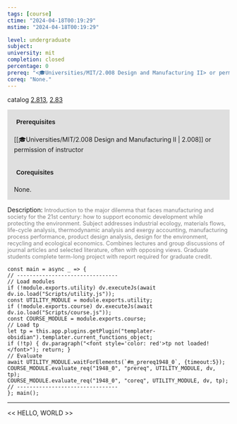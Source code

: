 ```yaml
---
tags: [course]
ctime: "2024-04-18T00:19:29"
mstime: "2024-04-18T00:19:29"

level: undergraduate
subject: 
university: mit
completion: closed
percentage: 0
prereq: "<🎓Universities/MIT/2.008 Design and Manufacturing II> or permission of instructor"
coreq: "None."
---
```


catalog [2.813](http://student.mit.edu/catalog/m2c.html#2.813), [2.83](http://student.mit.edu/catalog/m2c.html#2.83)

<span style="display: block; padding: 15px; background-color: rgb(100, 100, 100, 0.2);"><font id="m_prereq1948_0" style="display: block; font-family: Arial, sans-serif; font-weight: bold; padding: 5px">Prerequisites</font><br><span id="prereq1948_0">[[🎓Universities/MIT/2.008 Design and Manufacturing II | 2.008]] or permission of instructor</span></span>
<span style="display: block; padding: 15px; background-color: rgb(100, 100, 100, 0.2);"><font id="m_coreq1948_0" style="display: block; font-family: Arial, sans-serif; font-weight: bold; padding: 5px">Corequisites</font><br><span id="coreq1948_0">None.</span></span>

<font style="">Description:</font>
<font style="color: grey; font-size: 0.8rem;">Introduction to the major dilemma that faces manufacturing and society for the 21st century: how to support economic development while protecting the environment. Subject addresses industrial ecology, materials flows, life-cycle analysis, thermodynamic analysis and exergy accounting, manufacturing process performance, product design analysis, design for the environment, recycling and ecological economics. Combines lectures and group discussions of journal articles and selected literature, often with opposing views. Graduate students complete term-long project with report required for graduate credit.</font>

```dataviewjs
const main = async _ => {
// --------------------------------
// Load modules
if (!module.exports.utility) dv.executeJs(await dv.io.load("Scripts/utility.js"));
const UTILITY_MODULE = module.exports.utility;
if (!module.exports.course) dv.executeJs(await dv.io.load("Scripts/course.js"));
const COURSE_MODULE = module.exports.course;
// Load tp
let tp = this.app.plugins.getPlugin("templater-obsidian").templater.current_functions_object;
if (!tp) { dv.paragraph("<font style='color: red'>tp not loaded!</font>"); return; }
// Evaluate
await UTILITY_MODULE.waitForElements(`#m_prereq1948_0`, {timeout:5});
COURSE_MODULE.evaluate_req("1948_0", "prereq", UTILITY_MODULE, dv, tp);
COURSE_MODULE.evaluate_req("1948_0", "coreq", UTILITY_MODULE, dv, tp);
// --------------------------------
}; main();
```

---

<< HELLO, WORLD >>
